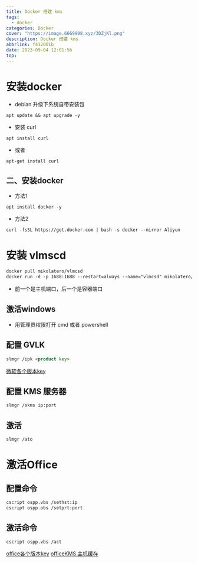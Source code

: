 ```yaml
---
title: Docker 搭建 kms
tags:
  - docker
categories: Docker
cover: "https://image.6669998.xyz/3DZjKl.png"
description: Docker 搭建 kms
abbrlink: f412001b
date: 2023-09-04 12:01:56
top:
---
```

# 安装docker 

- debian 升级下系统自带安装包

```shell
apt update && apt upgrade -y
```

- 安装 curl

```shell
apt install curl
```

- 或者

```shell
apt-get install curl
```

## 二、安装docker

- 方法1

```shell
apt install docker -y
```

- 方法2

```shell
curl -fsSL https://get.docker.com | bash -s docker --mirror Aliyun
```

# 安装 vlmscd
```markdown
docker pull mikolatero/vlmcsd
docker run -d -p 1688:1688 --restart=always --name="vlmcsd" mikolatero/vlmcsd
```
- 前一个是主机端口，后一个是容器端口

## 激活windows

- 用管理员权限打开 cmd 或者 powershell

## 配置 GVLK
```markdown
slmgr /ipk <product key>
```
[微软各个版本key](https://learn.microsoft.com/en-us/windows-server/get-started/kms-client-activation-keys)

## 配置 KMS 服务器
```markdown
slmgr /skms ip:port
```
## 激活
```markdown
slmgr /ato
```
# 激活Office
## 配置命令
```markdown
cscript ospp.vbs /sethst:ip
cscript ospp.obs /setprt:port
```
## 激活命令
```markdown
cscript ospp.vbs /act
```
[office各个版本key](https://learn.microsoft.com/zh-cn/DeployOffice/vlactivation/gvlks)
[officeKMS 主机缓存](https://learn.microsoft.com/zh-cn/DeployOffice/vlactivation/activate-office-by-using-kms)